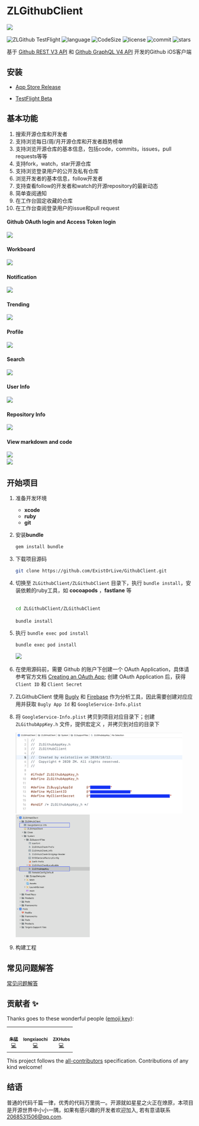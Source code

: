 # ZLGithubClient
[<img src="https://api.gitsponsors.com/api/badge/img?id=163291138" height="20">](https://api.gitsponsors.com/api/badge/link?p=aKM9vKebvfwcO5EXcjLxJbS6XzjDScI7qBBTwwQHuovxLpMcGWYpqfjiCCaA/Ed6FuYqPHAhxQDg6HzbzcleM5/p6kzz0CBD2/FHrF/m9Y6k+8eElMqIcn2XCc4jZDgasoIEabEPCei5UE4uOYz56A==)

![ZLGithub TestFlight](https://github.com/MengAndJie/GithubClient/workflows/ZLGithub%20TestFlight/badge.svg)
![language](https://img.shields.io/github/languages/top/existorlive/githubclient)
![CodeSize](https://img.shields.io/github/languages/code-size/existorlive/GitHubClient)
![license](https://img.shields.io/github/license/existorlive/githubclient)
![commit](https://img.shields.io/github/last-commit/mengandjie/githubclient)
![stars](https://img.shields.io/github/stars/existorlive/githubclient)


基于 [Github REST V3 API](https://docs.github.com/en/rest) 和 [Github GraphQL V4 API](https://docs.github.com/en/free-pro-team@latest/graphql) 开发的Github iOS客户端

## 安装

- [App Store Release](https://apps.apple.com/app/gorillas/id1498787032)

- [TestFlight Beta](https://testflight.apple.com/join/kCFO5joL)

## 基本功能

1. 搜索开源仓库和开发者
2. 支持浏览每日/周/月开源仓库和开发者趋势榜单
3. 支持浏览开源仓库的基本信息，包括code，commits，issues，pull requests等等
4. 支持fork，watch，star开源仓库
5. 支持浏览登录用户的公开及私有仓库
6. 浏览开发者的基本信息，follow开发者
7. 支持查看follow的开发者和watch的开源repository的最新动态
8. 简单查阅通知
9. 在工作台固定收藏的仓库
10. 在工作台查阅登录用户的issue和pull request


#### Github OAuth login and Access Token login 

<div align="left">
<img src="https://gitee.com/zxhubs/git-hub-client-material/raw/master/GitHubClientMaterial/001.jpeg"/>
</div>

#### Workboard 

<div align="left">
<img src="https://gitee.com/zxhubs/git-hub-client-material/raw/master/GitHubClientMaterial/002.jpeg"/>
</div>


#### Notification 

<div align="left">
<img src="https://gitee.com/zxhubs/git-hub-client-material/raw/master/GitHubClientMaterial/003.jpeg"/>
</div>


#### Trending 

<div align="left">
<img src="https://gitee.com/zxhubs/git-hub-client-material/raw/master/GitHubClientMaterial/004.jpeg"/>
</div>

#### Profile

<div align="left">
<img src="https://gitee.com/zxhubs/git-hub-client-material/raw/master/GitHubClientMaterial/005.jpeg"/>
</div>

#### Search

<div align="left">
<img src="https://gitee.com/zxhubs/git-hub-client-material/raw/master/GitHubClientMaterial/006.jpeg"/>
</div>

#### User Info

<div align="left">
<img src="https://gitee.com/zxhubs/git-hub-client-material/raw/master/GitHubClientMaterial/007.jpeg"/>
</div>


#### Repository Info

<div align="left">
<img src="https://gitee.com/zxhubs/git-hub-client-material/raw/master/GitHubClientMaterial/008.jpeg"/>
</div>



#### View markdown and code 

<div align="left">
<img src="https://gitee.com/zxhubs/git-hub-client-material/raw/master/GitHubClientMaterial/009.jpeg"/>
</div>
<div align="left">
<img src="https://gitee.com/zxhubs/git-hub-client-material/raw/master/GitHubClientMaterial/010.jpeg"/>
</div>



## 开始项目

1. 准备开发环境
   
    - **xcode**
    - **ruby**
    - **git**

2. 安装**bundle**
   
   ```sh 
   gem install bundle 
   ```

3. 下载项目源码 

    ```sh 
    git clone https://github.com/ExistOrLive/GithubClient.git
    ```

4. 切换至 `ZLGithubClient/ZLGithubClient` 目录下，执行 `bundle install`，安装依赖的ruby工具，如 **cocoapods** ，**fastlane** 等 

    ```sh

    cd ZLGithubClient/ZLGithubClient

    bundle install 
    ```

5. 执行 `bundle exec pod install` 

    ```sh 
    bundle exec pod install 
    ```

    <div align="left">
    <img src="https://gitee.com/zxhubs/git-hub-client-material/raw/master/GitHubClientMaterial/pod_install.jpg" width="450"/>
    </div>

6. 在使用源码前，需要 Github 的账户下创建一个 OAuth Application，具体请参考官方文档 [Creating an OAuth App](https://docs.github.com/en/developers/apps/creating-an-oauth-app); 创建 OAuth Application 后，获得`Client ID` 和 `Client Secret` 

7. ZLGithubClient 使用 [Bugly](https://bugly.qq.com/v2/) 和 [Firebase](https://firebase.google.com/) 作为分析工具，因此需要创建对应应用并获取 `Bugly App Id` 和 `GoogleService-Info.plist`

8. 将 `GoogleService-Info.plist` 拷贝到项目对应目录下；创建 `ZLGithubAppKey.h` 文件，提供宏定义 ，并拷贝到对应的目录下

    <div align="left">
    <img src="https://github.com/ExistOrLive/existorlivepic/raw/master/202204050025208.png" width="450"/>
    </div>

    <div align="left">
    <img src="https://github.com/ExistOrLive/existorlivepic/raw/master/202204050026633.png" width="200"/>
    </div>
    
9. 构建工程

## 常见问题解答

[常见问题解答](Document/Troubleshooting/TronbleShooting_Readme.md)

## 贡献者 ✨

Thanks goes to these wonderful people ([emoji key](https://allcontributors.org/docs/en/emoji-key)):

<!-- ALL-CONTRIBUTORS-LIST:START - Do not remove or modify this section -->
<!-- prettier-ignore-start -->
<!-- markdownlint-disable -->
<table>
  <tr>
    <td align="center"><a href="https://github.com/ExistOrLive"><img src="https://avatars.githubusercontent.com/u/18443373?v=4?s=100" width="100px;" alt=""/><br /><sub><b>朱猛</b></sub></a><br /><a href="https://github.com/MengAndJie/GithubClient/commits?author=ExistOrLive" title="Code">💻</a></td>
    <td align="center"><a href="https://github.com/longxiaochi"><img src="https://avatars.githubusercontent.com/u/18322377?v=4?s=100" width="100px;" alt=""/><br /><sub><b>longxiaochi</b></sub></a><br /><a href="https://github.com/MengAndJie/GithubClient/commits?author=longxiaochi" title="Code">💻</a></td>
    <td align="center"><a href="https://github.com/ZXHubs"><img src="https://avatars.githubusercontent.com/u/53455473?v=4?s=100" width="100px;" alt=""/><br /><sub><b>ZXHubs</b></sub></a><br /><a href="https://github.com/MengAndJie/GithubClient/commits?author=ZXHubs" title="Code">💻</a></td>
  </tr>
</table>

<!-- markdownlint-restore -->
<!-- prettier-ignore-end -->

<!-- ALL-CONTRIBUTORS-LIST:END -->

This project follows the [all-contributors](https://github.com/all-contributors/all-contributors) specification. Contributions of any kind welcome!

## 结语
普通的代码千篇一律，优秀的代码万里挑一。开源就如星星之火正在燎原，本项目是开源世界中小小一隅，如果有感兴趣的开发者欢迎加入, 若有意请联系<a src="2068531506@qq.com">2068531506@qq.com</a>.
